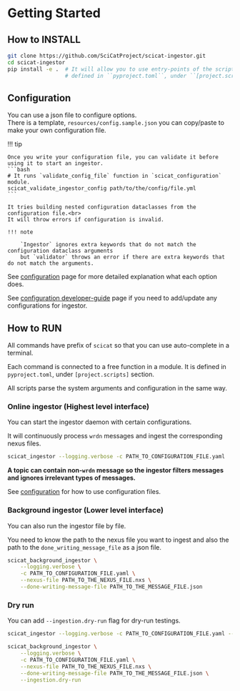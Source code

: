 
# Getting Started

## How to INSTALL
```bash
git clone https://github.com/SciCatProject/scicat-ingestor.git
cd scicat-ingestor
pip install -e .  # It will allow you to use entry-points of the scripts,
                  # defined in ``pyproject.toml``, under ``[project.scripts]`` section.
```

## Configuration

You can use a json file to configure options.<br>
There is a template, ``resources/config.sample.json`` you can copy/paste to make your own configuration file.

!!! tip

    Once you write your configuration file, you can validate it before using it to start an ingestor.
    ```bash
    # It runs `validate_config_file` function in `scicat_configuration` module.
    scicat_validate_ingestor_config path/to/the/config/file.yml
    ```

    It tries building nested configuration dataclasses from the configuration file.<br>
    It will throw errors if configuration is invalid.

    !!! note

        `Ingestor` ignores extra keywords that do not match the configuration dataclass arguments
        but `validator` throws an error if there are extra keywords that do not match the arguments.

See [configuration](user-guide/configuration.md) page for more detailed explanation what each option does.

See [configuration developer-guide](developer-guide/configuration.md) page if you need to add/update any configurations for ingestor.

## How to RUN

All commands have prefix of ``scicat`` so that you can use auto-complete in a terminal.

Each command is connected to a free function in a module. It is defined in ``pyproject.toml``, under ``[project.scripts]`` section.

All scripts parse the system arguments and configuration in the same way.

### Online ingestor (Highest level interface)
You can start the ingestor daemon with certain configurations.

It will continuously process `wrdn` messages and ingest the corresponding nexus files.

```bash
scicat_ingestor --logging.verbose -c PATH_TO_CONFIGURATION_FILE.yaml
```

**A topic can contain non-`wrdn` message so the ingestor filters messages and ignores irrelevant types of messages.**

See [configuration](#configuration) for how to use configuration files.

### Background ingestor  (Lower level interface)
You can also run the ingestor file by file.

You need to know the path to the nexus file you want to ingest
and also the path to the ``done_writing_message_file`` as a json file.

```bash
scicat_background_ingestor \
    --logging.verbose \
    -c PATH_TO_CONFIGURATION_FILE.yaml \
    --nexus-file PATH_TO_THE_NEXUS_FILE.nxs \
    --done-writing-message-file PATH_TO_THE_MESSAGE_FILE.json
```

### Dry run

You can add ``--ingestion.dry-run`` flag for dry-run testings.

```bash
scicat_ingestor --logging.verbose -c PATH_TO_CONFIGURATION_FILE.yaml --ingestion.dry-run
```

```bash
scicat_background_ingestor \
    --logging.verbose \
    -c PATH_TO_CONFIGURATION_FILE.yaml \
    --nexus-file PATH_TO_THE_NEXUS_FILE.nxs \
    --done-writing-message-file PATH_TO_THE_MESSAGE_FILE.json \
    --ingestion.dry-run
```

